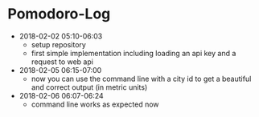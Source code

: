 # Pomodoro-Log

- 2018-02-02 05:10-06:03
  - setup repository
  - first simple implementation including loading an api key and a request to web api
- 2018-02-05 06:15-07:00
  - now you can use the command line with a city id to get a beautiful and correct output
    (in metric units)
- 2018-02-06 06:07-06:24
  - command line works as expected now